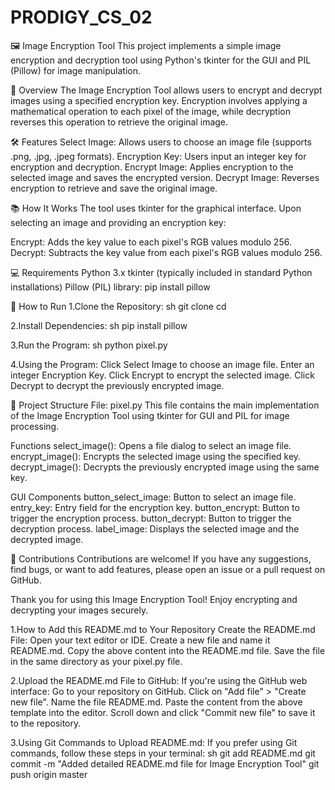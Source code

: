 # PRODIGY_CS_02

🖼️ Image Encryption Tool
This project implements a simple image encryption and decryption tool using Python's tkinter for the GUI and PIL (Pillow) for image manipulation.

📖 Overview
The Image Encryption Tool allows users to encrypt and decrypt images using a specified encryption key. Encryption involves applying a mathematical operation to each pixel of the image, while decryption reverses this operation to retrieve the original image.

🛠️ Features
Select Image: Allows users to choose an image file (supports .png, .jpg, .jpeg formats).
Encryption Key: Users input an integer key for encryption and decryption.
Encrypt Image: Applies encryption to the selected image and saves the encrypted version.
Decrypt Image: Reverses encryption to retrieve and save the original image.

📚 How It Works
The tool uses tkinter for the graphical interface. Upon selecting an image and providing an encryption key:

Encrypt: Adds the key value to each pixel's RGB values modulo 256.
Decrypt: Subtracts the key value from each pixel's RGB values modulo 256.

💻 Requirements
Python 3.x
tkinter (typically included in standard Python installations)
Pillow (PIL) library: pip install pillow

🚀 How to Run
1.Clone the Repository: sh git clone cd

2.Install Dependencies: sh pip install pillow

3.Run the Program: sh python pixel.py

4.Using the Program:
Click Select Image to choose an image file.
Enter an integer Encryption Key.
Click Encrypt to encrypt the selected image.
Click Decrypt to decrypt the previously encrypted image.

📂 Project Structure
File: pixel.py
This file contains the main implementation of the Image Encryption Tool using tkinter for GUI and PIL for image processing.

Functions
select_image(): Opens a file dialog to select an image file.
encrypt_image(): Encrypts the selected image using the specified key.
decrypt_image(): Decrypts the previously encrypted image using the same key.

GUI Components
button_select_image: Button to select an image file.
entry_key: Entry field for the encryption key.
button_encrypt: Button to trigger the encryption process.
button_decrypt: Button to trigger the decryption process.
label_image: Displays the selected image and the decrypted image.

🙏 Contributions
Contributions are welcome! If you have any suggestions, find bugs, or want to add features, please open an issue or a pull request on GitHub.

Thank you for using this Image Encryption Tool! Enjoy encrypting and decrypting your images securely.

1.How to Add this README.md to Your Repository
Create the README.md File:
Open your text editor or IDE.
Create a new file and name it README.md.
Copy the above content into the README.md file.
Save the file in the same directory as your pixel.py file.

2.Upload the README.md File to GitHub:
If you're using the GitHub web interface:
Go to your repository on GitHub.
Click on "Add file" > "Create new file".
Name the file README.md.
Paste the content from the above template into the editor.
Scroll down and click "Commit new file" to save it to the repository.

3.Using Git Commands to Upload README.md:
If you prefer using Git commands, follow these steps in your terminal:
sh git add README.md git commit -m "Added detailed README.md file for Image Encryption Tool" git push origin master
